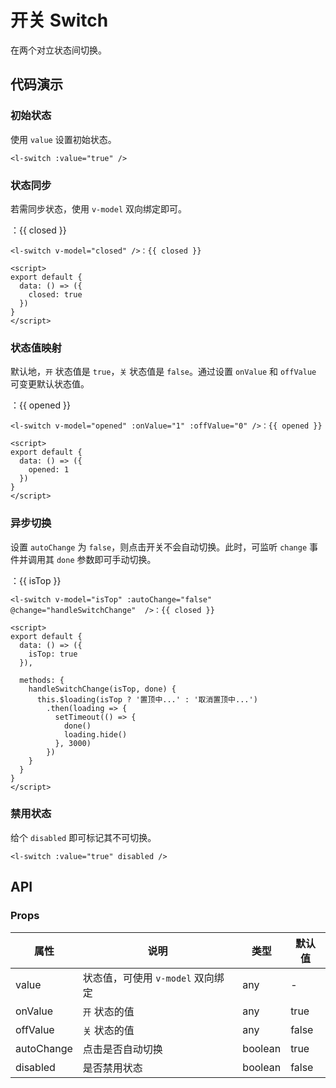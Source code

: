 # 开关 Switch

在两个对立状态间切换。

## 代码演示

### 初始状态

使用 `value` 设置初始状态。

<p>
  <l-switch :value="true" />
</p>

```vue
<l-switch :value="true" />
```

### 状态同步

若需同步状态，使用 `v-model` 双向绑定即可。

<p>
  <l-switch v-model="closed" />：{{ closed }}
</p>

```vue
<l-switch v-model="closed" />：{{ closed }}

<script>
export default {
  data: () => ({
    closed: true
  })
}
</script>
```

### 状态值映射

默认地，`开` 状态值是 `true`，`关` 状态值是 `false`。通过设置 `onValue` 和 `offValue` 可变更默认状态值。

<p>
  <l-switch v-model="opened" :onValue="1" :offValue="0" />：{{ opened }}
</p>

```vue
<l-switch v-model="opened" :onValue="1" :offValue="0" />：{{ opened }}

<script>
export default {
  data: () => ({
    opened: 1
  })
}
</script>
```

### 异步切换

设置 `autoChange` 为 `false`，则点击开关不会自动切换。此时，可监听 `change` 事件并调用其 `done` 参数即可手动切换。

<p>
  <l-switch v-model="isTop" :autoChange="false" @change="handleSwitchChange"  />：{{ isTop }}
</p>

```vue
<l-switch v-model="isTop" :autoChange="false" @change="handleSwitchChange"  />：{{ closed }}

<script>
export default {
  data: () => ({
    isTop: true
  }),

  methods: {
    handleSwitchChange(isTop, done) {
      this.$loading(isTop ? '置顶中...' : '取消置顶中...')
        .then(loading => {
          setTimeout(() => {
            done()
            loading.hide()
          }, 3000)
        })
    }
  }
}
</script>
```

### 禁用状态

给个 `disabled` 即可标记其不可切换。

<p>
  <l-switch :value="true" disabled />
</p>

```vue
<l-switch :value="true" disabled />
```


## API

### Props

属性       | 说明                             | 类型    | 默认值
-----------|----------------------------------|---------|--------
value      | 状态值，可使用 `v-model` 双向绑定 | any     | -
onValue    | `开` 状态的值                    | any     | true
offValue   | `关` 状态的值                    | any     | false
autoChange | 点击是否自动切换                 | boolean | true
disabled   | 是否禁用状态                     | boolean | false


<script>
export default {
  data: () => ({
    closed: true,
    opened: 1,
    isTop: true
  }),

  methods: {
    handleSwitchChange(isTop, done) {
      this.$loading(isTop ? '置顶中...' : '取消置顶中...')
        .then(loading => {
          setTimeout(() => {
            done()
            loading.hide()
          }, 3000)
        })
    }
  }
}
</script>
